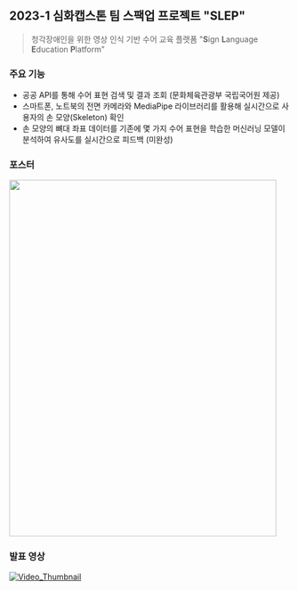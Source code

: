 ## 2023-1 심화캡스톤 팀 스팩업 프로젝트 "SLEP"

> 청각장애인을 위한 영상 인식 기반 수어 교육 플랫폼
> "**S**ign **L**anguage **E**ducation **P**latform"

### 주요 기능
- 공공 API를 통해 수어 표현 검색 및 결과 조회 (문화체육관광부 국립국어원 제공)
- 스마트폰, 노트북의 전면 카메라와 MediaPipe 라이브러리를 활용해 실시간으로 사용자의 손 모양(Skeleton) 확인
- 손 모양의 뼈대 좌표 데이터를 기존에 몇 가지 수어 표현을 학습한 머신러닝 모델이 분석하여 유사도를 실시간으로 피드백 (미완성)

### 포스터
<img height="640" width="480" src="https://github.com/sscoderati/SPACUP_SLEP/assets/69716992/fd402c52-ec63-4cef-8d49-0444cd8dad32" />

### 발표 영상
[![Video_Thumbnail](https://github.com/sscoderati/SPACUP_SLEP/assets/69716992/8ed4ee07-48a9-4912-be06-faa84937cc8f)](https://youtu.be/yzFxeSA_0uI)
